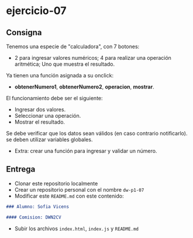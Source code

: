 # ejercicio-07

## Consigna

Tenemos una especie de "calculadora", con 7 botones:
- 2 para ingresar valores numéricos; 4 para realizar una operación aritmética; Uno que muestra el resultado.

Ya tienen una función asignada a su onclick:
- **obtenerNumero1**, **obtenerNumero2**, **operacion**, **mostrar**.

El funcionamiento debe ser el siguiente:
- Ingresar dos valores.
- Seleccionar una operación.
- Mostrar el resultado.

Se debe verificar que los datos sean válidos (en caso contrario notificarlo). se deben utilizar variables globales.
- Extra: crear una función para ingresar y validar un número.

## Entrega

- Clonar este repositorio localmente
- Crear un repositorio personal con el nombre `dw-p1-07`
- Modificar este `README.md` con este contenido:

```markdown
### Alumno: Sofia Vicens

#### Comision: DWN2CV
```

- Subir los archivos `index.html`, `index.js` y `README.md`
